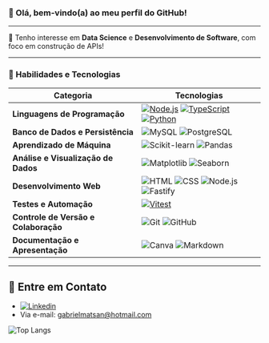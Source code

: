 ### 👋 Olá, bem-vindo(a) ao meu perfil do GitHub!

----

🚀 Tenho interesse em **Data Science** e **Desenvolvimento de Software**, com foco em construção de APIs!

----

### 🌟 Habilidades e Tecnologias

| Categoria                        | Tecnologias                                                                                                                                                                                |
|-----------------------------------|---------------------------------------------------------------------------------------------------------------------------------------------------------------------------------------------|
| **Linguagens de Programação**     | [![Node.js](https://img.shields.io/badge/Node.js-43853D?style=for-the-badge&logo=node.js&logoColor=white)](https://nodejs.org/)  [![TypeScript](https://img.shields.io/badge/TypeScript-007ACC?style=for-the-badge&logo=typescript&logoColor=white)](https://www.typescriptlang.org/)  [![Python](https://img.shields.io/badge/Python-14354C?style=for-the-badge&logo=python&logoColor=white)](https://www.python.org/) |
| **Banco de Dados e Persistência** | ![MySQL](https://img.shields.io/badge/mysql-4479A1.svg?style=for-the-badge&logo=mysql&logoColor=white)  ![PostgreSQL](https://img.shields.io/badge/postgres-%23316192.svg?style=for-the-badge&logo=postgresql&logoColor=white)                                           |
| **Aprendizado de Máquina**        | ![Scikit-learn](https://img.shields.io/badge/scikit--learn-%23F7931E.svg?style=for-the-badge&logo=scikit-learn&logoColor=white)  ![Pandas](https://img.shields.io/badge/pandas-%23150458.svg?style=for-the-badge&logo=pandas&logoColor=white)                       |
| **Análise e Visualização de Dados** | ![Matplotlib](https://img.shields.io/badge/Matplotlib-%23ffffff.svg?style=for-the-badge&logo=Matplotlib&logoColor=black)  ![Seaborn](https://img.shields.io/badge/-Seaborn-3776AB?logo=seaborn&logoColor=white&style=for-the-badge)                               |
| **Desenvolvimento Web**           | ![HTML](https://img.shields.io/badge/-HTML-E34F26?logo=html5&logoColor=white&style=for-the-badge)  ![CSS](https://img.shields.io/badge/-CSS-1572B6?logo=css3&logoColor=white&style=for-the-badge)  ![Node.js](https://img.shields.io/badge/-Node.js-339933?logo=nodedotjs&logoColor=white&style=for-the-badge)  ![Fastify](https://img.shields.io/badge/fastify-%23000000.svg?style=for-the-badge&logo=fastify&logoColor=white) |
| **Testes e Automação**            | [![Vitest](https://img.shields.io/badge/Vitest-6E9F18?style=for-the-badge&logo=vitest&logoColor=white)](https://vitest.dev/)                                                                                                     |
| **Controle de Versão e Colaboração** | ![Git](https://img.shields.io/badge/-Git-F05032?logo=git&logoColor=white&style=for-the-badge)  ![GitHub](https://img.shields.io/badge/-GitHub-181717?logo=github&logoColor=white&style=for-the-badge)                                               |
| **Documentação e Apresentação**   | ![Canva](https://img.shields.io/badge/Canva-%2300C4CC.svg?style=for-the-badge&logo=Canva&logoColor=white)  ![Markdown](https://img.shields.io/badge/Markdown-%23000000.svg?style=for-the-badge&logo=markdown&logoColor=white)                                         |                                             |

---- 
## 🦉 Entre em Contato
- [![Linkedin](https://img.shields.io/badge/LinkedIn-0077B5?style=for-the-badge&logo=linkedin&logoColor=white)](https://www.linkedin.com/in/gabriel-mattos-teixeira-dos-santos-53b469297/)
- Via e-mail: gabrielmatsan@hotmail.com

![Top Langs](https://github-readme-stats.vercel.app/api/top-langs/?username=gabrielmatsan&hide_progress=true)
